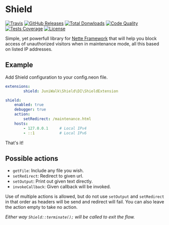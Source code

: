 Shield
============

[![Travis](https://img.shields.io/travis/juniwalk/Shield.svg?style=flat-square)](https://travis-ci.org/juniwalk/Shield)
[![GitHub Releases](https://img.shields.io/github/release/juniwalk/Shield.svg?style=flat-square)](https://github.com/juniwalk/Shield/releases)
[![Total Donwloads](https://img.shields.io/packagist/dt/juniwalk/Shield.svg?style=flat-square)](https://packagist.org/packages/juniwalk/Shield)
[![Code Quality](https://img.shields.io/scrutinizer/g/juniwalk/Shield.svg?style=flat-square)](https://scrutinizer-ci.com/g/juniwalk/Shield/)
[![Tests Coverage](https://img.shields.io/scrutinizer/coverage/g/juniwalk/Shield.svg?style=flat-square)](https://scrutinizer-ci.com/g/juniwalk/Shield/)
[![License](https://img.shields.io/packagist/l/juniwalk/Shield.svg?style=flat-square)](https://mit-license.org)

Simple, yet powerfull library for [Nette Framework](https://github.com/nette/nette) that will help you block access of unauthorized visitors when in maintenance mode, all this based on listed IP addresses.

Example
-------
Add Shield configuration to your config.neon file.

```yaml
extensions:
        shield: JuniWalk\Shield\DI\ShieldExtension

shield:
    enabled: true
    debugger: true
    action:
        setRedirect: /maintenance.html
    hosts:
        - 127.0.0.1     # Local IPv4
        - ::1           # Local IPv6
```

That's it!

Possible actions
-------
- `getFile`: Include any file you wish.
- `setRedirect`: Redirect to given url.
- `setOutput`: Print out given text directly.
- `invokeCallback`: Given callback will be invoked.

Use of multiple actions is allowed, but do not use `setOutput` and `setRedirect` in that order as headers will be send and redirect will fail. You can also leave the action empty to take no action.

*Either way `Shield::terminate();` will be called to exit the flow.*
